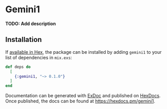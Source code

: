 # Gemini1

**TODO: Add description**

## Installation

If [available in Hex](https://hex.pm/docs/publish), the package can be installed
by adding `gemini1` to your list of dependencies in `mix.exs`:

```elixir
def deps do
  [
    {:gemini1, "~> 0.1.0"}
  ]
end
```

Documentation can be generated with [ExDoc](https://github.com/elixir-lang/ex_doc)
and published on [HexDocs](https://hexdocs.pm). Once published, the docs can
be found at <https://hexdocs.pm/gemini1>.

